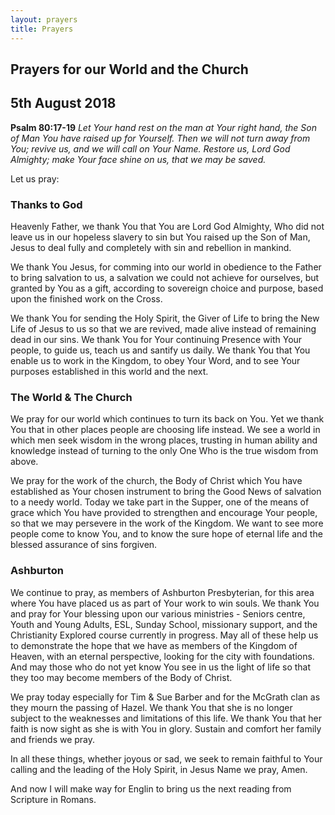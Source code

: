```yaml
---
layout: prayers
title: Prayers
---
```

## Prayers for our World and the Church 

## 5th August 2018

__Psalm 80:17-19__ 
_Let Your hand rest on the man at Your right hand, the Son of Man You have raised up for Yourself. Then we will not turn away from You; revive us, and we will call on Your Name. Restore us, Lord God Almighty; make Your face shine on us, that we may be saved._


Let us pray:

### Thanks to God
Heavenly Father, we thank You that You are Lord God Almighty, Who did not leave us in our hopeless slavery to sin but You raised up the Son of Man, Jesus to deal fully and completely with sin and rebellion in mankind. 

We thank You Jesus, for comming into our world in obedience  to the Father to bring salvation to us, a salvation we could not achieve for ourselves, but granted by You as a gift, according to sovereign choice and purpose, based upon the finished work on the Cross.

We thank You for sending the Holy Spirit, the Giver of Life to bring the New Life of Jesus to us so that we are revived, made alive instead of remaining dead in our sins. We thank You for Your continuing Presence with Your people, to guide us, teach us and santify us daily. We thank You that You enable us to work in the Kingdom, to obey Your Word, and to see Your purposes established in this world and the next.   

### The World & The Church
We pray for our world which continues to turn its back on You. Yet we thank You that in other places people are choosing life instead. We see a world in which men seek wisdom in the wrong places, trusting in human ability and knowledge instead of turning to the only One Who is the true wisdom from above.

We pray for the work of the church, the Body of Christ which You have established as Your chosen instrument to bring the Good News of salvation to a needy world. Today we take part in the Supper, one of the means of grace which You have provided to strengthen and encourage Your people, so that we may persevere in the work of the Kingdom. We want to see more people come to know You, and to know the sure hope of eternal life and the blessed assurance of sins forgiven. 

### Ashburton
We continue to pray, as members of Ashburton Presbyterian, for this area where You have placed us as part of Your work to win souls. We thank You and pray for Your blessing upon our various ministries - Seniors centre, Youth and Young Adults, ESL, Sunday School, missionary support, and the Christianity Explored course currently in progress. May all of these help us to demonstrate the hope that we have as members of the Kingdom of Heaven, with an eternal perspective, looking for the city with foundations. And may those who do not yet know You see in us the light of life so that they too may become members of the Body of Christ.

We pray today especially for Tim & Sue Barber and for the McGrath clan as they mourn the passing of Hazel. We thank You that she is no longer subject to the weaknesses and limitations of this life. We thank You that her faith is now sight as she is with You in glory. Sustain and comfort her family and friends we pray. 

In all these things, whether joyous or sad, we seek to remain faithful to Your calling and the leading of the Holy Spirit, in Jesus Name we pray, Amen.

And now I will make way for Englin to bring us the next reading from Scripture in Romans.